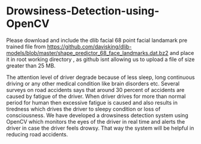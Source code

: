 # Drowsiness-Detection-using-OpenCV
Please download and include the dlib facial 68 point facial landamark pre trained file from https://github.com/davisking/dlib-models/blob/master/shape_predictor_68_face_landmarks.dat.bz2 and place it in root working directory , as github isnt allowing us to upload a file of size greater than 25 MB.

The attention level of driver degrade because of less sleep, long continuous driving or any other medical condition like brain disorders etc. Several surveys on road accidents says that around 30 percent of accidents are caused by fatigue of the driver. When driver drives for more than normal period for human then excessive fatigue is caused and also results in tiredness which drives the driver to sleepy condition or loss of consciousness.  We have developed a drowsiness detection system using OpenCV which monitors the eyes of the driver in real time and alerts the driver in case the driver feels drowsy. That way the system will be helpful in reducing road accidents.
